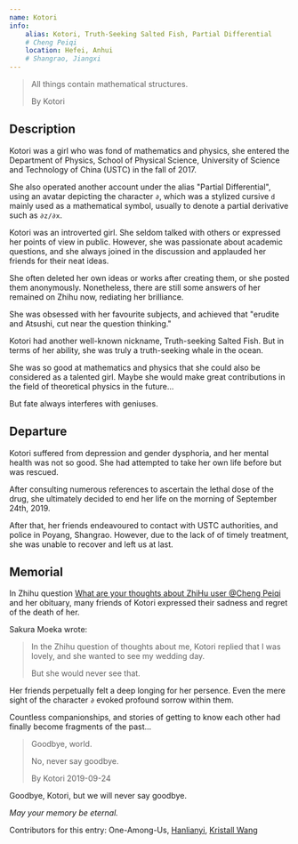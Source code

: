 ```yaml
---
name: Kotori
info:
    alias: Kotori, Truth-Seeking Salted Fish, Partial Differential 
    # Cheng Peiqi
    location: Hefei, Anhui
    # Shangrao, Jiangxi
---
```


> All things contain mathematical structures.
>
> By Kotori

## Description

Kotori was a girl who was fond of mathematics and physics, she entered the Department of Physics, School of Physical Science, University of Science and Technology of China (USTC) in the fall of 2017.

She also operated another account under the alias "Partial Differential",
using an avatar depicting the character `∂`,
which was a stylized cursive `d` mainly used as a mathematical symbol, usually to denote a partial derivative such as `∂z/∂x`.

Kotori was an introverted girl.
She seldom talked with others or expressed her points of view in public.
However, she was passionate about academic questions,
and she always joined in the discussion and applauded her friends for their neat ideas.

She often deleted her own ideas or works after creating them, or she posted them anonymously.
Nonetheless, there are still some answers of her remained on Zhihu now, rediating her brilliance.

She was obsessed with her favourite subjects, and achieved that "erudite and Atsushi, cut near the question thinking."

Kotori had another well-known nickname, Truth-seeking Salted Fish.
But in terms of her ability, she was truly a truth-seeking whale in the ocean. 

She was so good at mathematics and physics that she could also be considered as a talented girl.
Maybe she would make great contributions in the field of theoretical physics in the future...

But fate always interferes with geniuses.

## Departure

Kotori suffered from depression and gender dysphoria,
and her mental health was not so good.
She had attempted to take her own life before but was rescued.

After consulting numerous references to ascertain the lethal dose of the drug,
she ultimately decided to end her life on the morning of September 24th, 2019.

After that, her friends endeavoured to contact with USTC authorities, and police in Poyang, Shangrao.
However, due to the lack of of timely treatment, she was unable to recover and left us at last.

## Memorial

In Zhihu question [What are your thoughts about ZhiHu user @Cheng Peiqi](https://www.zhihu.com/question/347747351) and her obituary, many friends of Kotori expressed their sadness and regret of the death of her.

Sakura Moeka wrote:

> In the Zhihu question of thoughts about me, Kotori replied that I was lovely, and she wanted to see my wedding day.
>
> But she would never see that.

Her friends perpetually felt a deep longing for her persence.
Even the mere sight of the character `∂` evoked profound sorrow within them.

Countless companionships, and stories of getting to know each other had finally become fragments of the past...

> Goodbye, world.
>
> No, never say goodbye.
>
> By Kotori 2019-09-24

Goodbye, Kotori, but we will never say goodbye.

*May your memory be eternal.*

Contributors for this entry: One-Among-Us, [Hanlianyi](http://twitter.com/HANLIANYI520), [Kristall Wang](https://github.com/KristallWang)
